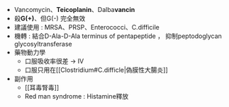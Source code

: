 - Vancomycin、**Teicoplanin**、Dalba**vancin**
- 殺**G(+)**、但G(-) 完全無效
- 建議使用 : MRSA、PRSP、Enterococci、C.difficile
- 機轉 : 結合D-Ala-D-Ala terminus of pentapeptide ， 抑制peptodoglycan glycosyltransferase
- 藥物動力學
	- 口服吸收率很差 -> IV
	- 口服只用在[[Clostridium#C.difficle|偽膜性大腸炎]]
- 副作用
	- [[耳毒腎毒]]
	- Red man syndrome : Histamine釋放